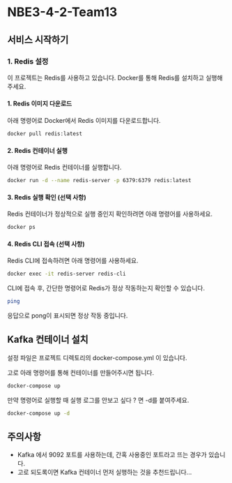 # NBE3-4-2-Team13

## 서비스 시작하기

### 1. Redis 설정
이 프로젝트는 Redis를 사용하고 있습니다. Docker를 통해 Redis를 설치하고 실행해주세요.

#### 1. Redis 이미지 다운로드
아래 명령어로 Docker에서 Redis 이미지를 다운로드합니다.
```bash
docker pull redis:latest
```
#### 2. Redis 컨테이너 실행
아래 명령어로 Redis 컨테이너를 실행합니다.
```bash
docker run -d --name redis-server -p 6379:6379 redis:latest
```
#### 3. Redis 실행 확인 (선택 사항)
Redis 컨테이너가 정상적으로 실행 중인지 확인하려면 아래 명령어를 사용하세요.
```bash
docker ps
```
#### 4. Redis CLI 접속 (선택 사항)
Redis CLI에 접속하려면 아래 명령어를 사용하세요.
```bash
docker exec -it redis-server redis-cli
```
CLI에 접속 후, 간단한 명령어로 Redis가 정상 작동하는지 확인할 수 있습니다.
```bash
ping
```
응답으로 pong이 표시되면 정상 작동 중입니다.

## Kafka 컨테이너 설치
설정 파일은 프로젝트 디렉토리의 docker-compose.yml 이 있습니다.

고로 아래 명령어를 통해 컨테이너를 만들어주시면 됩니다.
```bash
docker-compose up 
```

만약 명령어로 실행할 때 실행 로그를 안보고 싶다 ? 면 -d를 붙여주세요.
```bash
docker-compose up -d
```

## 주의사항 
- Kafka 에서 9092 포트를 사용하는데, 간혹 사용중인 포트라고 뜨는 경우가 있습니다.
- 고로 되도록이면 Kafka 컨테이너 먼저 실행하는 것을 추천드립니다...